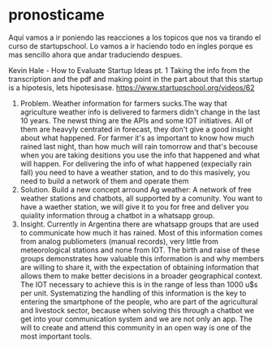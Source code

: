 # pronosticame
Aquí vamos a ir poniendo las reacciones a los topicos que nos va tirando el curso de startupschool. Lo vamos a ir haciendo todo en ingles porque es mas sencillo ahora que andar traduciendo despues.

Kevin Hale - How to Evaluate Startup Ideas pt. 1
Taking the info from the transcription and the pdf and making point in the part about that this startup is a hipotesis, lets hipotesisase. https://www.startupschool.org/videos/62

1. Problem. Weather information for farmers sucks.The way that agriculture weather info is delivered to farmers didn't change in the last 10 years. The newst thing are the APIs and some IOT initiatives. All of them are heavyly centrated in forecast, they don't give a good insight about what happened. For farmer it's as important to know how much rained last night, than how much will rain tomorrow and that's becouse when you are taking desitions you use the info that happened and what will happen. For delivering the info of what happened (expecially rain fall) you need to have a weather station, and to do this masively, you need to build a network of them and operate them
2. Solution. Build a new concept arround Ag weather: A network of free weather stations and chatbots, all supported by a comunity. You want to have a waether station, we will give it to you for free and deliver you quiality information throug a chatbot in a whatsapp group.
3. Insight. Currently in Argentina there are whatsapp groups that are used to communicate how much it has rained. Most of this information comes from analog publiometers (manual records), very little from meteorological stations and none from IOT. The birth and raise of these groups demonstrates how valuable this information is and why members are willing to share it, with the expectation of obtaining information that allows them to make better decisions in a broader geographical context. The IOT necessary to achieve this is in the range of less than 1000 u$s per unit. Systematizing the handling of this information is the key to entering the smartphone of the people, who are part of the agricultural and livestock sector, because when solving this through a chatbot we get into your communication system and we are not only an app. The will to create and attend this community in an open way is one of the most important tools. 
